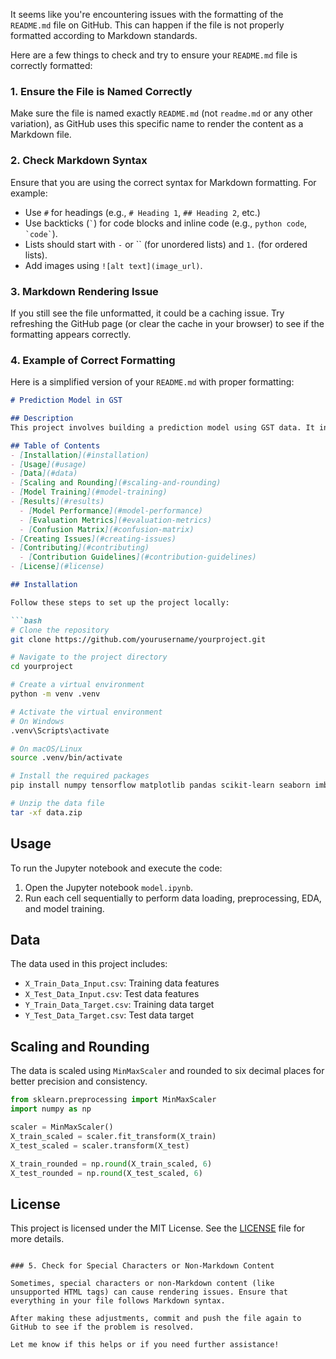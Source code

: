 It seems like you're encountering issues with the formatting of the `README.md` file on GitHub. This can happen if the file is not properly formatted according to Markdown standards.

Here are a few things to check and try to ensure your `README.md` file is correctly formatted:

### 1. Ensure the File is Named Correctly

Make sure the file is named exactly `README.md` (not `readme.md` or any other variation), as GitHub uses this specific name to render the content as a Markdown file.

### 2. Check Markdown Syntax

Ensure that you are using the correct syntax for Markdown formatting. For example:

- Use `#` for headings (e.g., `# Heading 1`, `## Heading 2`, etc.)
- Use backticks (`` ` ``) for code blocks and inline code (e.g., `python code`, `` `code` ``).
- Lists should start with `-` or `` (for unordered lists) and `1.` (for ordered lists).
- Add images using `![alt text](image_url)`.

### 3. Markdown Rendering Issue

If you still see the file unformatted, it could be a caching issue. Try refreshing the GitHub page (or clear the cache in your browser) to see if the formatting appears correctly.

### 4. Example of Correct Formatting

Here is a simplified version of your `README.md` with proper formatting:

```markdown
# Prediction Model in GST

## Description
This project involves building a prediction model using GST data. It includes data loading, preprocessing, exploratory data analysis (EDA), and building a Fully Connected Neural Network (FCNN) model using TensorFlow and Keras.

## Table of Contents
- [Installation](#installation)
- [Usage](#usage)
- [Data](#data)
- [Scaling and Rounding](#scaling-and-rounding)
- [Model Training](#model-training)
- [Results](#results)
  - [Model Performance](#model-performance)
  - [Evaluation Metrics](#evaluation-metrics)
  - [Confusion Matrix](#confusion-matrix)
- [Creating Issues](#creating-issues)
- [Contributing](#contributing)
  - [Contribution Guidelines](#contribution-guidelines)
- [License](#license)

## Installation

Follow these steps to set up the project locally:

```bash
# Clone the repository
git clone https://github.com/yourusername/yourproject.git

# Navigate to the project directory
cd yourproject

# Create a virtual environment
python -m venv .venv

# Activate the virtual environment
# On Windows
.venv\Scripts\activate

# On macOS/Linux
source .venv/bin/activate

# Install the required packages
pip install numpy tensorflow matplotlib pandas scikit-learn seaborn imblearn

# Unzip the data file
tar -xf data.zip
```

## Usage
To run the Jupyter notebook and execute the code:

1. Open the Jupyter notebook `model.ipynb`.
2. Run each cell sequentially to perform data loading, preprocessing, EDA, and model training.

## Data
The data used in this project includes:
- `X_Train_Data_Input.csv`: Training data features
- `X_Test_Data_Input.csv`: Test data features
- `Y_Train_Data_Target.csv`: Training data target
- `Y_Test_Data_Target.csv`: Test data target

## Scaling and Rounding

The data is scaled using `MinMaxScaler` and rounded to six decimal places for better precision and consistency.

```python
from sklearn.preprocessing import MinMaxScaler
import numpy as np

scaler = MinMaxScaler()
X_train_scaled = scaler.fit_transform(X_train)
X_test_scaled = scaler.transform(X_test)

X_train_rounded = np.round(X_train_scaled, 6)
X_test_rounded = np.round(X_test_scaled, 6)
```

## License
This project is licensed under the MIT License. See the [LICENSE](LICENSE) file for more details.
```

### 5. Check for Special Characters or Non-Markdown Content

Sometimes, special characters or non-Markdown content (like unsupported HTML tags) can cause rendering issues. Ensure that everything in your file follows Markdown syntax.

After making these adjustments, commit and push the file again to GitHub to see if the problem is resolved.

Let me know if this helps or if you need further assistance!
